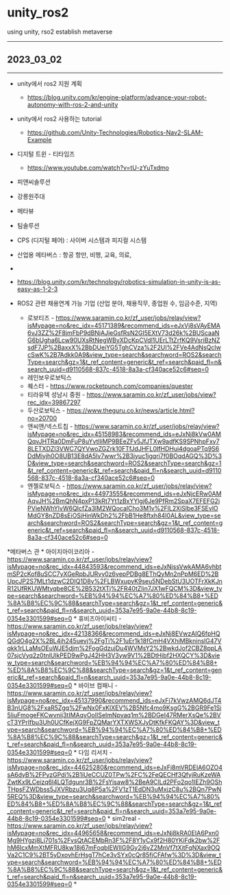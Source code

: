 # unity_ros2
using unity, rso2 establish metaverse

- - -
## 2023_03_02
- - -

* unity에서 ros2 지원 계획
    * https://blog.unity.com/kr/engine-platform/advance-your-robot-autonomy-with-ros-2-and-unity
* unity에서 ros2 사용하는 tutorial
    * https://github.com/Unity-Technologies/Robotics-Nav2-SLAM-Example

* 디지털 트윈 - 티타임즈
    * https://www.youtube.com/watch?v=tU-zYuTxdmo

* 피앤씨솔루션
* 강릉원주대
* 메타뷰
* 팀솔루션

* CPS (디지털 페어) : 사이버 시스템과 피지컬 시스템
* 산업용 메타버스 : 항공 항만, 비행, 교육, 의료, 
* 


* https://blog.unity.com/kr/technology/robotics-simulation-in-unity-is-as-easy-as-1-2-3

* ROS2 관련 채용연계 가능 기업 (산업 분야, 채용직무, 종업원 수, 임금수준, 지역)
    * 로보티즈 - https://www.saramin.co.kr/zf_user/jobs/relay/view?isMypage=no&rec_idx=45171389&recommend_ids=eJxVj8sVAyEMA6vJ3ZZ%2F8jmFbP9dBNjAJjeGsfRsN2GI5EXtV73d26k%2BUScaaNG6bUgha6Lcw90UXsRtNegWByXDcKpCVdl1UErLTtZrfKQ9VsriBzNZsdF7JP%2BaxxX%2BbDUeiYG5TghCVza%2F2UI%2FVe4AdNsQcIwcSwK%2B7Adkk0A9&view_type=search&searchword=ROS2&searchType=search&gz=1&t_ref_content=generic&t_ref=search&paid_fl=n&search_uuid=d9110568-837c-4518-8a3a-cf340ace52c6#seq=0
    * 레인보우로보틱스
    * 퀘스터 - https://www.rocketpunch.com/companies/quester
    * 티라유텍 성남시 중원 - https://www.saramin.co.kr/zf_user/jobs/view?rec_idx=39867297
    * 두산로보틱스 - https://www.theguru.co.kr/news/article.html?no=20700
    * 앤씨앤/넥스트칩 - https://www.saramin.co.kr/zf_user/jobs/relay/view?isMypage=no&rec_idx=45158983&recommend_ids=eJxNj8kVw0AMQqvJHTRa0DmFuP8uYvtlliMP9BEeZFv5JfJTXw9adfKS9SPNhpFxy78LETXDZl3VWC7QYVwoZGZrk10FTfJdJHFL0IfHDHui4dgoaPTq9S6DdMiyjh0O8UB13E8dA5lv7wwr%2B3jyuc1jgqri7f0BOqdAGQ%3D%3D&view_type=search&searchword=ROS2&searchType=search&gz=1&t_ref_content=generic&t_ref=search&paid_fl=n&search_uuid=d9110568-837c-4518-8a3a-cf340ace52c6#seq=0
    * 엔젤로보틱스 - https://www.saramin.co.kr/zf_user/jobs/relay/view?isMypage=no&rec_idx=44973555&recommend_ids=eJxNjcERw0AMAqvJH%2BmQhN4pxP13kRt7Yt1zBxYYlgj6Je9PfRm2SpaX7EFEFG2jPVieNWhYlvW6QIcfZa3lM2WQocalCho3M1v%2FlL2XiSlbe3FSEvlOMdGY8nZD8sEiOSjHinWkDh2%2FbB1He8ftxh84I0AL&view_type=search&searchword=ROS2&searchType=search&gz=1&t_ref_content=generic&t_ref=search&paid_fl=n&search_uuid=d9110568-837c-4518-8a3a-cf340ace52c6#seq=0

*메타버스 관
    * 아이지아이코리아 - https://www.saramin.co.kr/zf_user/jobs/relay/view?isMypage=no&rec_idx=44843593&recommend_ids=eJxNjssVwkAMA6vhbtmSP2cKof8uSCC7yXGeRpbJURvy0z6vepPDBg8EThQyMn2nPpM6ED%2BUpcJP2S7MLt1dzwC2DIQ1D8y%2FLBWxupyK9seu5NDebStU3UOTFrXkKJnR12UfRKUWMtyqbe8CE%2B532tXTj%2FR40tZlin7JX1wFQCM%3D&view_type=search&searchword=%EB%94%94%EC%A7%80%ED%84%B8+%ED%8A%B8%EC%9C%88&searchType=search&gz=1&t_ref_content=generic&t_ref=search&paid_fl=n&search_uuid=353a7e95-9a0e-44b8-8c19-0354e3301599#seq=0
    * 휴비즈아이씨티 - https://www.saramin.co.kr/zf_user/jobs/relay/view?isMypage=no&rec_idx=42138366&recommend_ids=eJxNj8EVwzAIQ6fpHQQGdO4g2X%2BL4jh245uevj%2FgTi%2F1uEr1k18fCmH4VXhiMBkninslG47Vqkk1rLLaMsOEuWJE5djm%2FogGdzujDu4WVMsY2%2BwkdJof2CBZ8ppLA07sjcVyq2z0tnlUlkPED9wPgJ42HH3V3yw9V1%2BDtHibf2HXQCY%3D&view_type=search&searchword=%EB%94%94%EC%A7%80%ED%84%B8+%ED%8A%B8%EC%9C%88&searchType=search&gz=1&t_ref_content=generic&t_ref=search&paid_fl=n&search_uuid=353a7e95-9a0e-44b8-8c19-0354e3301599#seq=0
    * 바이브 컴패니 - https://www.saramin.co.kr/zf_user/jobs/relay/view?isMypage=no&rec_idx=45137990&recommend_ids=eJxFj7kVwzAMQ6dJT4B3nUG8%2FxaR5Zgq%2FwNx0FxKlXEV%2B5Nfc4mo9KsgG%2BGR9Fe1Si5ljuFmogeFKCwvnij3tIMAqvOoIlSeImNpvaq1m%2BDGeI47RMerXsQe%2BVcT3YPrIfbu3Uh0UCfKejXG9FpZQMarYXTXWSXJyDtKfkFKQAY%3D&view_type=search&searchword=%EB%94%94%EC%A7%80%ED%84%B8+%ED%8A%B8%EC%9C%88&searchType=search&gz=1&t_ref_content=generic&t_ref=search&paid_fl=n&search_uuid=353a7e95-9a0e-44b8-8c19-0354e3301599#seq=0
    * 다임 리서치 - https://www.saramin.co.kr/zf_user/jobs/relay/view?isMypage=no&rec_idx=44625280&recommend_ids=eJxFj8mVRDEIA6OZO4sA6dyB%2FPyzGPdi%2B1iUeCCUZ0TPw%2FC%2FeQECHf3QfyjRuKzeWAZwtKx9LCeizq6l4LQTdgunr3B%2FsYisaw8%2BeA9ClLd2PFo2qo1IEZh9OShTHpsFZWDbss5JXVRbzu3Uq8P5a%2FV1zT1EdDN3uMxjzC8u%2BQn7PwN5REQ%3D&view_type=search&searchword=%EB%94%94%EC%A7%80%ED%84%B8+%ED%8A%B8%EC%9C%88&searchType=search&gz=1&t_ref_content=generic&t_ref=search&paid_fl=n&search_uuid=353a7e95-9a0e-44b8-8c19-0354e3301599#seq=0
    * sim2real - https://www.saramin.co.kr/zf_user/jobs/relay/view?isMypage=no&rec_idx=44965658&recommend_ids=eJxNj8kRA0EIA6Pxn0Mg9HYgzj8Lj701s%2FvsQtACEMbRn3F%2F8Y1yCx9f2H80YKiFdk2bw%2FhM6IcxMmXtMFRU8kw18j67mFoqblEWlIG9Gy2j6vZ2MnVf7tXitFqNXax9OQVa2C1C9%2BT5yDxovhErHsgT7hCe3vSYx0cQr85fjCFAfw%3D%3D&view_type=search&searchword=%EB%94%94%EC%A7%80%ED%84%B8+%ED%8A%B8%EC%9C%88&searchType=search&gz=1&t_ref_content=generic&t_ref=search&paid_fl=n&search_uuid=353a7e95-9a0e-44b8-8c19-0354e3301599#seq=0
    * 